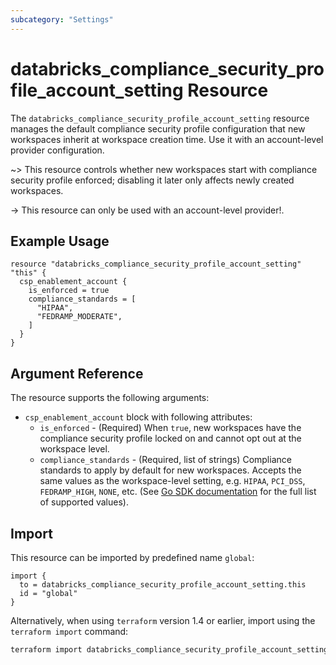 ```yaml
---
subcategory: "Settings"
---
```


# databricks_compliance_security_profile_account_setting Resource

The `databricks_compliance_security_profile_account_setting` resource manages the default compliance security profile
configuration that new workspaces inherit at workspace creation time. Use it with an account-level provider
configuration.

~> This resource controls whether new workspaces start with compliance security profile enforced; disabling it later only affects newly created workspaces.

-> This resource can only be used with an account-level provider!.

## Example Usage

```hcl
resource "databricks_compliance_security_profile_account_setting" "this" {
  csp_enablement_account {
    is_enforced = true
    compliance_standards = [
      "HIPAA",
      "FEDRAMP_MODERATE",
    ]
  }
}
```

## Argument Reference

The resource supports the following arguments:

- `csp_enablement_account` block with following attributes:
  - `is_enforced` - (Required) When `true`, new workspaces have the compliance security profile locked on and cannot
    opt out at the workspace level.
  - `compliance_standards` - (Required, list of strings) Compliance standards to apply by default for new workspaces.
    Accepts the same values as the workspace-level setting, e.g. `HIPAA`, `PCI_DSS`, `FEDRAMP_HIGH`, `NONE`, etc. (See [Go SDK documentation](https://pkg.go.dev/github.com/databricks/databricks-sdk-go/service/settings#ComplianceStandard) for the full list of supported values).

## Import

This resource can be imported by predefined name `global`:

```hcl
import {
  to = databricks_compliance_security_profile_account_setting.this
  id = "global"
}
```

Alternatively, when using `terraform` version 1.4 or earlier, import using the `terraform import` command:

```bash
terraform import databricks_compliance_security_profile_account_setting.this global
```
